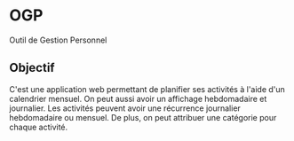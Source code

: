 # OGP
Outil de Gestion Personnel

## Objectif

C'est une application web permettant de planifier ses activités à l'aide d'un calendrier mensuel. On peut aussi avoir un affichage hebdomadaire et journalier. Les activités peuvent avoir une récurrence journalier hebdomadaire ou mensuel. De plus, on peut attribuer une catégorie pour chaque activité.
